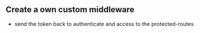 ## Create a own custom middleware

- send the token back to authenticate and access to the protected-routes

